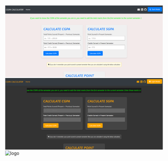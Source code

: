 ![logo](https://github.com/Yashprajapati559/CGPA_SGPA_MAGIC/blob/main/Screenshot%202024-09-07%20000116.png)
![logo](https://github.com/Yashprajapati559/CGPA_SGPA_MAGIC/blob/main/Screenshot%202024-09-07%20000202.png)
![logo]()

